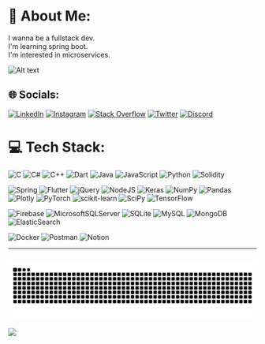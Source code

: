 # 💫 About Me:
I wanna be a fullstack dev.<br>I'm learning spring boot.<br>I'm interested in microservices.

![Alt text](https://spotify-recently-played-readme.vercel.app/api?user=ti0pctlnubm0fub4gxdzsz4po&count={1})

## 🌐 Socials:
[![LinkedIn](https://img.shields.io/badge/LinkedIn-%230077B5.svg?logo=linkedin&logoColor=white)](https://linkedin.com/in/halim-m) 
[![Instagram](https://img.shields.io/badge/Instagram-%23E4405F.svg?logo=Instagram&logoColor=white)](https://instagram.com/_._halim_._) 
[![Stack Overflow](https://img.shields.io/badge/-Stackoverflow-FE7A16?logo=stack-overflow&logoColor=white)](https://stackoverflow.com/users/21002021) 
[![Twitter](https://img.shields.io/badge/Twitter-%231DA1F2.svg?logo=Twitter&logoColor=white)](https://twitter.com/halimmalcok)
[![Discord](https://img.shields.io/badge/Discord-%237289DA.svg?logo=discord&logoColor=white)](https://discord.gg/uMR9nxFMS9) 

# 💻 Tech Stack:
![C](https://img.shields.io/badge/c-%2300599C.svg?style=flat&logo=c&logoColor=white) 
![C#](https://img.shields.io/badge/c%23-%23239120.svg?style=flat&logo=c-sharp&logoColor=white) 
![C++](https://img.shields.io/badge/c++-%2300599C.svg?style=flat&logo=c%2B%2B&logoColor=white) 
![Dart](https://img.shields.io/badge/dart-%230175C2.svg?style=flat&logo=dart&logoColor=white) 
![Java](https://img.shields.io/badge/java-%23ED8B00.svg?style=flat&logo=java&logoColor=white) 
![JavaScript](https://img.shields.io/badge/javascript-%23323330.svg?style=flat&logo=javascript&logoColor=%23F7DF1E) 
![Python](https://img.shields.io/badge/python-3670A0?style=flat&logo=python&logoColor=ffdd54) 
![Solidity](https://img.shields.io/badge/Solidity-%23363636.svg?style=flat&logo=solidity&logoColor=white) 

![Spring](https://img.shields.io/badge/spring-%236DB33F.svg?style=flat&logo=spring&logoColor=white)
![Flutter](https://img.shields.io/badge/Flutter-%2302569B.svg?style=flat&logo=Flutter&logoColor=white) 
![jQuery](https://img.shields.io/badge/jquery-%230769AD.svg?style=flat&logo=jquery&logoColor=white) 
![NodeJS](https://img.shields.io/badge/node.js-6DA55F?style=flat&logo=node.js&logoColor=white)
![Keras](https://img.shields.io/badge/Keras-%23D00000.svg?style=flat&logo=Keras&logoColor=white) 
![NumPy](https://img.shields.io/badge/numpy-%23013243.svg?style=flat&logo=numpy&logoColor=white) 
![Pandas](https://img.shields.io/badge/pandas-%23150458.svg?style=flat&logo=pandas&logoColor=white) 
![Plotly](https://img.shields.io/badge/Plotly-%233F4F75.svg?style=flat&logo=plotly&logoColor=white) 
![PyTorch](https://img.shields.io/badge/PyTorch-%23EE4C2C.svg?style=flat&logo=PyTorch&logoColor=white) 
![scikit-learn](https://img.shields.io/badge/scikit--learn-%23F7931E.svg?style=flat&logo=scikit-learn&logoColor=white) 
![SciPy](https://img.shields.io/badge/SciPy-%230C55A5.svg?style=flat&logo=scipy&logoColor=%white) 
![TensorFlow](https://img.shields.io/badge/TensorFlow-%23FF6F00.svg?style=flat&logo=TensorFlow&logoColor=white) 

![Firebase](https://img.shields.io/badge/firebase-%23039BE5.svg?style=flat&logo=firebase)
![MicrosoftSQLServer](https://img.shields.io/badge/Microsoft%20SQL%20Sever-CC2927?style=flat&logo=microsoft%20sql%20server&logoColor=white) 
![SQLite](https://img.shields.io/badge/sqlite-%2307405e.svg?style=flat&logo=sqlite&logoColor=white) 
![MySQL](https://img.shields.io/badge/mysql-%2300f.svg?style=flat&logo=mysql&logoColor=white) 
![MongoDB](https://img.shields.io/badge/MongoDB-%234ea94b.svg?style=flat&logo=mongodb&logoColor=white)
![ElasticSearch](https://img.shields.io/badge/-ElasticSearch-005571?style=flat&logo=elasticsearch)


![Docker](https://img.shields.io/badge/docker-%230db7ed.svg?style=flat&logo=docker&logoColor=white) 
![Postman](https://img.shields.io/badge/Postman-FF6C37?style=flat&logo=postman&logoColor=white) 
![Notion](https://img.shields.io/badge/Notion-%23000000.svg?style=flat&logo=notion&logoColor=white) 

---
![snake gif](https://github.com/Halim-m/Halim-m/blob/output/github-contribution-grid-snake-dark.svg)
---
[![](https://visitcount.itsvg.in/api?id=Halim-m&icon=2&color=0)](https://visitcount.itsvg.in)
